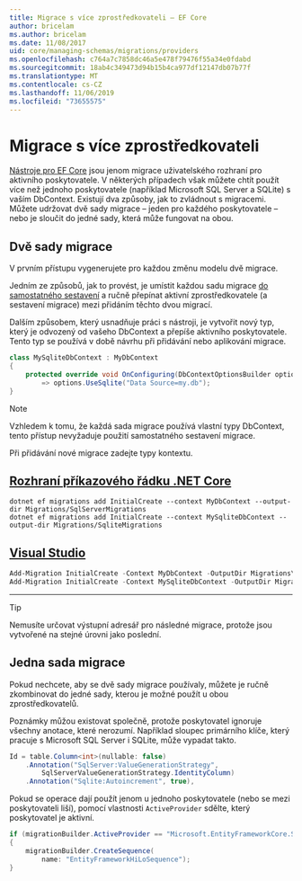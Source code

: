 ```yaml
---
title: Migrace s více zprostředkovateli – EF Core
author: bricelam
ms.author: bricelam
ms.date: 11/08/2017
uid: core/managing-schemas/migrations/providers
ms.openlocfilehash: c764a7c7858dc46a5e478f79476f55a34e0fdabd
ms.sourcegitcommit: 18ab4c349473d94b15b4ca977df12147db07b77f
ms.translationtype: MT
ms.contentlocale: cs-CZ
ms.lasthandoff: 11/06/2019
ms.locfileid: "73655575"
---
```

# <a name="migrations-with-multiple-providers"></a>Migrace s více zprostředkovateli

[Nástroje pro EF Core][1] jsou jenom migrace uživatelského rozhraní pro aktivního poskytovatele. V některých případech však můžete chtít použít více než jednoho poskytovatele (například Microsoft SQL Server a SQLite) s vaším DbContext. Existují dva způsoby, jak to zvládnout s migracemi. Můžete udržovat dvě sady migrace – jeden pro každého poskytovatele – nebo je sloučit do jedné sady, která může fungovat na obou.

## <a name="two-migration-sets"></a>Dvě sady migrace

V prvním přístupu vygenerujete pro každou změnu modelu dvě migrace.

Jedním ze způsobů, jak to provést, je umístit každou sadu migrace [do samostatného sestavení][2] a ručně přepínat aktivní zprostředkovatele (a sestavení migrace) mezi přidáním těchto dvou migrací.

Dalším způsobem, který usnadňuje práci s nástroji, je vytvořit nový typ, který je odvozený od vašeho DbContext a přepíše aktivního poskytovatele. Tento typ se používá v době návrhu při přidávání nebo aplikování migrace.

``` csharp
class MySqliteDbContext : MyDbContext
{
    protected override void OnConfiguring(DbContextOptionsBuilder options)
        => options.UseSqlite("Data Source=my.db");
}
```

> [!NOTE]
> Vzhledem k tomu, že každá sada migrace používá vlastní typy DbContext, tento přístup nevyžaduje použití samostatného sestavení migrace.

Při přidávání nové migrace zadejte typy kontextu.

## <a name="net-core-clitabdotnet-core-cli"></a>[Rozhraní příkazového řádku .NET Core](#tab/dotnet-core-cli)

``` Console
dotnet ef migrations add InitialCreate --context MyDbContext --output-dir Migrations/SqlServerMigrations
dotnet ef migrations add InitialCreate --context MySqliteDbContext --output-dir Migrations/SqliteMigrations
```

## <a name="visual-studiotabvs"></a>[Visual Studio](#tab/vs)

``` powershell
Add-Migration InitialCreate -Context MyDbContext -OutputDir Migrations\SqlServerMigrations
Add-Migration InitialCreate -Context MySqliteDbContext -OutputDir Migrations\SqliteMigrations
```

***

> [!TIP]
> Nemusíte určovat výstupní adresář pro následné migrace, protože jsou vytvořené na stejné úrovni jako poslední.

## <a name="one-migration-set"></a>Jedna sada migrace

Pokud nechcete, aby se dvě sady migrace používaly, můžete je ručně zkombinovat do jedné sady, kterou je možné použít u obou zprostředkovatelů.

Poznámky můžou existovat společně, protože poskytovatel ignoruje všechny anotace, které nerozumí. Například sloupec primárního klíče, který pracuje s Microsoft SQL Server i SQLite, může vypadat takto.

``` csharp
Id = table.Column<int>(nullable: false)
    .Annotation("SqlServer:ValueGenerationStrategy",
        SqlServerValueGenerationStrategy.IdentityColumn)
    .Annotation("Sqlite:Autoincrement", true),
```

Pokud se operace dají použít jenom u jednoho poskytovatele (nebo se mezi poskytovateli liší), pomocí vlastnosti `ActiveProvider` sdělte, který poskytovatel je aktivní.

``` csharp
if (migrationBuilder.ActiveProvider == "Microsoft.EntityFrameworkCore.SqlServer")
{
    migrationBuilder.CreateSequence(
        name: "EntityFrameworkHiLoSequence");
}
```

  [1]: ../../miscellaneous/cli/index.md
  [2]: projects.md
